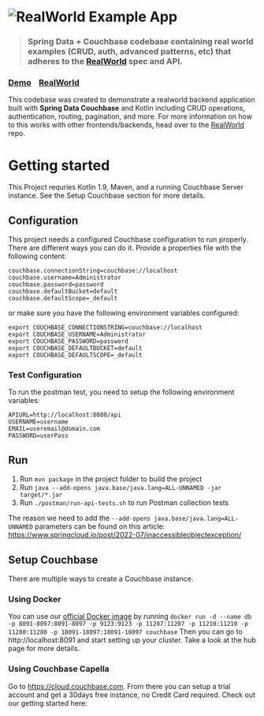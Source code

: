 # ![RealWorld Example App](logo.png)

> ### Spring Data + Couchbase codebase containing real world examples (CRUD, auth, advanced patterns, etc) that adheres to the [RealWorld](https://github.com/gothinkster/realworld) spec and API.

### [Demo](https://demo.realworld.io/)&nbsp;&nbsp;&nbsp;&nbsp;[RealWorld](https://github.com/gothinkster/realworld)


This codebase was created to demonstrate a realworld backend application built with **Spring Data Couchbase** and Kotlin including CRUD operations, authentication, routing, pagination, and more. For more information on how to this works with other frontends/backends, head over to the [RealWorld](https://github.com/gothinkster/realworld) repo.

# Getting started

This Project requries Kotlin 1.9, Maven, and a running Couchbase Server instance. See the Setup Couchbase section for more details.

## Configuration

This project needs a configured Couchbase configuration to run properly. There are different ways you can do it. Provide a properties file with the following content:

```properties
couchbase.connectionString=couchbase://localhost
couchbase.username=Administrator
couchbase.password=password
couchbase.defaultBucket=default
couchbase.defaultScope=_default
```

or make sure you have the following environment variables configured:
```
export COUCHBASE_CONNECTIONSTRING=couchbase://localhost
export COUCHBASE_USERNAME=Administrator
export COUCHBASE_PASSWORD=password
export COUCHBASE_DEFAULTBUCKET=default
export COUCHBASE_DEFAULTSCOPE=_default
```

### Test Configuration

To run the postman test, you need to setup the following environment variables:

```
APIURL=http://localhost:8080/api
USERNAME=username
EMAIL=useremail@domain.com
PASSWORD=userPass
```

## Run

1. Run `mvn package` in the project folder to build the project
1. Run `java --add-opens java.base/java.lang=ALL-UNNAMED -jar target/*.jar`
2. Run `./postman/run-api-tests.sh` to run Postman collection tests

The reason we need to add the `--add-opens java.base/java.lang=ALL-UNNAMED` parameters can be found on this article: https://www.springcloud.io/post/2022-07/inaccessibleobjectexception/

## Setup Couchbase

There are multiple ways to create a Couchbase instance.

### Using Docker

You can use our [official Docker image](https://hub.docker.com/_/couchbase) by running `docker run -d --name db -p 8091-8097:8091-8097 -p 9123:9123 -p 11207:11207 -p 11210:11210 -p 11280:11280 -p 18091-18097:18091-18097 couchbase`
Then you can go to http://localhost:8091 and start setting up your cluster. Take a look at the hub page for more details.

### Using Couchbase Capella

Go to https://cloud.couchbase.com. From there you can setup a trial account and get a 30days free instance, no Credit Card required. Check out our getting started here: